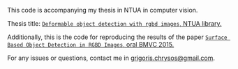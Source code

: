 This code is accompanying my thesis in NTUA in computer vision. 

Thesis title: [`Deformable object detection with rgbd images`, NTUA library.](http://dspace.lib.ntua.gr/handle/123456789/39997)


Additionally, this is the code for reproducing the results of the paper [`Surface Based Object Detection in RGBD Images`, oral BMVC 2015.](https://hal.inria.fr/hal-01263930/file/latentvp%20%286%29.pdf)
 

For any issues or questions, contact me in grigoris.chrysos@gmail.com.
